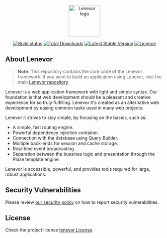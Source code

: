 <p align="center"><a href="https://lenevor.com" target="_blank"><img src="https://avatars2.githubusercontent.com/u/50193329?s=200&v=4" title="Lenevor logo" height="100" width="100"></a></p>

<p align="center">
    <a href="https://github.com/lenevor/syscodes/actions"><img src="https://github.com/lenevor/syscodes/workflows/tests/badge.svg" title="Build status"></a>
    <a href="https://packagist.org/packages/lenevor/syscodes"><img src="https://img.shields.io/packagist/dt/lenevor/syscodes?color=gr" title="Total Downloads"></a>
    <a href="https://packagist.org/packages/lenevor/syscodes"><img src="https://img.shields.io/github/v/tag/lenevor/syscodes?label=release" title="Latest Stable Version"></a>
    <a href="https://packagist.org/packages/lenevor/syscodes"><img src="https://img.shields.io/packagist/l/lenevor/syscodes" title="Licence"></a>
</p>

## About Lenevor

> **Note:** This repository contains the core code of the Lenevor framework. If you want to build an application using Lenevor, visit the main [Lenevor repository](https://github.com/lenevor/appstarter).

Lenevor is a web application framework with light and simple syntax. Our foundation is that web development should be a pleasant and creative experience for so truly fulfilling. Lenevor it's created as an alternative web development by easing common tasks used in many web projects. 

Lenevor it strives to stay simple, by focusing on the basics, such as:

- A simple, fast routing engine.
- Powerful dependency injection container.
- Connection with the database using Query Builder.
- Multiple back-ends for session and cache storage.
- Real-time event broadcasting.
- Separation between the bussines logic and presentation through the Plaze template engine.

Lenevor is accessible, powerful, and provides tools required for large, robust applications.

## Security Vulnerabilities

Please review [our security policy](https://github.com/lenevor/syscodes/security/policy) on how to report security vulnerabilities.

## License

Check the project license [lenevor License](https://opensource.org/licenses/BSD-3-Clause).
